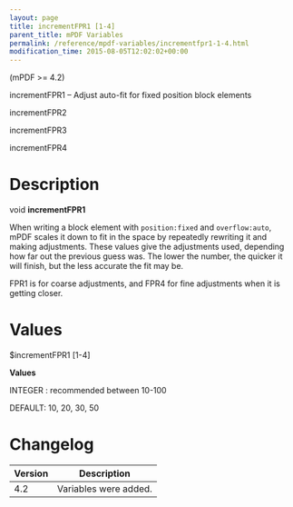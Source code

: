```yaml
---
layout: page
title: incrementFPR1 [1-4]
parent_title: mPDF Variables
permalink: /reference/mpdf-variables/incrementfpr1-1-4.html
modification_time: 2015-08-05T12:02:02+00:00
---
```


(mPDF >= 4.2)

incrementFPR1 – Adjust auto-fit for fixed position block elements

incrementFPR2

incrementFPR3

incrementFPR4

# Description

void **incrementFPR1**

When writing a block element with `position:fixed` and `overflow:auto`, mPDF scales it down to fit in the space by repeatedly rewriting it and making adjustments. These values give the adjustments used, depending how far out the previous guess was. The lower the number, the quicker it will finish, but the less accurate the fit may be.

FPR1 is for coarse adjustments, and FPR4 for fine adjustments when it is getting closer.

# Values

<span class="parameter">$incrementFPR1 [1-4]</span> <span class="smallblock"></span>

**Values**

<span class="smallblock">INTEGER </span>: recommended between 10-100

<span class="smallblock"></span><span class="smallblock">DEFAULT</span>: 10, 20, 30, 50

# Changelog

<table class="table"> <thead>
<tr> <th>Version</th><th>Description</th> </tr>
</thead> <tbody>
<tr>
<td>4.2</td>
<td>Variables were added.</td>
</tr>
</tbody> </table>

